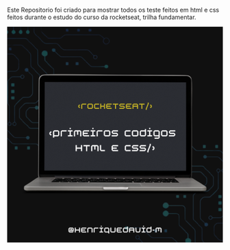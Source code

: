 Este Repositorio foi criado para mostrar todos os teste feitos em html e css feitos durante o estudo do curso da rocketseat, trilha  fundamentar.

![Representação](./2415.png)
